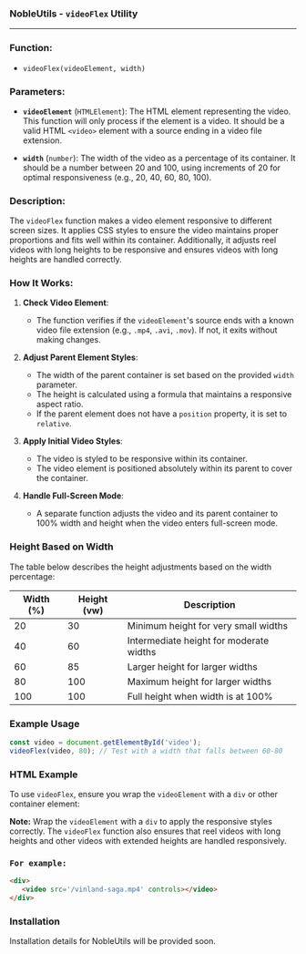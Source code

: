 ### NobleUtils - `videoFlex` Utility
___

### Function:
 
- `videoFlex(videoElement, width)`

### Parameters:

- **`videoElement`** (`HTMLElement`): The HTML element representing the video. This function will only process if the element is a video. It should be a valid HTML `<video>` element with a source ending in a video file extension.
  
- **`width`** (`number`): The width of the video as a percentage of its container. It should be a number between 20 and 100, using increments of 20 for optimal responsiveness (e.g., 20, 40, 60, 80, 100).

### Description:

The `videoFlex` function makes a video element responsive to different screen sizes. It applies CSS styles to ensure the video maintains proper proportions and fits well within its container. Additionally, it adjusts reel videos with long heights to be responsive and ensures videos with long heights are handled correctly.

### How It Works:

1. **Check Video Element**:
   - The function verifies if the `videoElement`'s source ends with a known video file extension (e.g., `.mp4`, `.avi`, `.mov`). If not, it exits without making changes.

2. **Adjust Parent Element Styles**:
   - The width of the parent container is set based on the provided `width` parameter.
   - The height is calculated using a formula that maintains a responsive aspect ratio.
   - If the parent element does not have a `position` property, it is set to `relative`.

3. **Apply Initial Video Styles**:
   - The video is styled to be responsive within its container.
   - The video element is positioned absolutely within its parent to cover the container.

4. **Handle Full-Screen Mode**:
   - A separate function adjusts the video and its parent container to 100% width and height when the video enters full-screen mode.

### Height Based on Width

The table below describes the height adjustments based on the width percentage:

| Width (%) | Height (vw) | Description                                 |
|-----------|-------------|---------------------------------------------|
| 20        | 30          | Minimum height for very small widths        |
| 40        | 60          | Intermediate height for moderate widths     |
| 60        | 85          | Larger height for larger widths             |
| 80        | 100         | Maximum height for larger widths            |
| 100       | 100         | Full height when width is at 100%           |

### Example Usage

```javascript
const video = document.getElementById('video');
videoFlex(video, 80); // Test with a width that falls between 60-80
```

### HTML Example

To use `videoFlex`, ensure you wrap the `videoElement` with a `div` or other container element:



**Note:** Wrap the `videoElement` with a `div` to apply the responsive styles correctly. The `videoFlex` function also ensures that reel videos with long heights and other videos with extended heights are handled responsively.

### `For example:`

```html
<div>
   <video src='/vinland-saga.mp4' controls></video>
</div>
```

### Installation

Installation details for NobleUtils will be provided soon. 